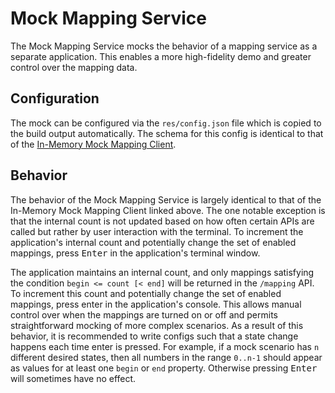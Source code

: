 # Mock Mapping Service

The Mock Mapping Service mocks the behavior of a mapping service as a separate application. This enables a more high-fidelity demo and greater control over the mapping data.

## Configuration

The mock can be configured via the `res/config.json` file which is copied to the build output automatically. The schema for this config is identical to that of the [In-Memory Mock Mapping Client](../../mapping_clients/in_memory_mock_mapping_client/README.md).

## Behavior

The behavior of the Mock Mapping Service is largely identical to that of the In-Memory Mock Mapping Client linked above. The one notable exception is that the internal count is not updated based on how often certain APIs are called but rather by user interaction with the terminal. To increment the application's internal count and potentially change the set of enabled mappings, press <kbd>Enter</kbd> in the application's terminal window.

The application maintains an internal count, and only mappings satisfying the condition `begin <= count [< end]` will be returned in the `/mapping` API. To increment this count and potentially change the set of enabled mappings, press enter in the application's console. This allows manual control over when the mappings are turned on or off and permits straightforward mocking of more complex scenarios. As a result of this behavior, it is recommended to write configs such that a state change happens each time enter is pressed. For example, if a mock scenario has `n` different desired states, then all numbers in the range `0..n-1` should appear as values for at least one `begin` or `end` property. Otherwise pressing <kbd>Enter</kbd> will sometimes have no effect.
